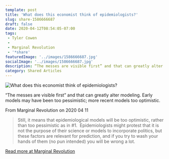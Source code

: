 ```yaml
---
template: post
title: 'What does this economist think of epidemiologists?'
slug: share-1586666687
draft: false
date: 2020-04-12T08:54:05-07:00
tags:
 - Tyler Cowen
 - 
 - Marginal Revolution
 - '*share'
featuredImage: '../images/1586666687.jpg'
socialImage: '../images/1586666687.jpg'
description: “The messes are visible first” and that can greatly alter modeling. Early models may have been too pessimistic; more recent models too optimistic. 
category: Shared Articles
---
```

![What does this economist think of epidemiologists?]('../images/1586666687.jpg')

“The messes are visible first” and that can greatly alter modeling. Early models may have been too pessimistic; more recent models too optimistic. 

From Marginal Revolution on 2020 04 11
> Still, it means that epidemiological models will be too optimistic, rather than too pessimistic as in #1.  Epidemiologists might protest that it is not the purpose of their science or models to incorporate politics, but these factors are relevant for prediction, and if you try to wash your hands of them (no pun intended) you will be wrong a lot.

[Read more at Marginal Revolution](http://marginalrevolution.com/marginalrevolution/2020/04/what-does-this-economist-think-of-epidemiology.html)